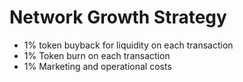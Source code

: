 # Network Growth Strategy



* 1% token buyback for liquidity on each transaction
* 1% Token burn on each transaction
* 1% Marketing and operational costs
